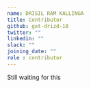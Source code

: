 ```yaml
---
name: DRISIL RAM KALLINGA
title: Contributor
github: get-drizd-10
twitter: ""
linkedin: ""
slack: ""
joining_date: ""
role : contributor
---
```


Still waiting for this
